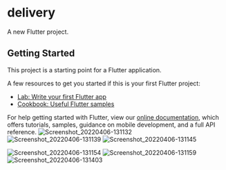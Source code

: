 # delivery

A new Flutter project.

## Getting Started

This project is a starting point for a Flutter application.

A few resources to get you started if this is your first Flutter project:

- [Lab: Write your first Flutter app](https://flutter.dev/docs/get-started/codelab)
- [Cookbook: Useful Flutter samples](https://flutter.dev/docs/cookbook)

For help getting started with Flutter, view our
[online documentation](https://flutter.dev/docs), which offers tutorials,
samples, guidance on mobile development, and a full API reference.
![Screenshot_20220406-131132](https://user-images.githubusercontent.com/86559623/162197835-06eb3664-63df-4164-aa50-3ac373f9be31.png)
![Screenshot_20220406-131139](https://user-images.githubusercontent.com/86559623/162197880-5d0109ad-649d-49fc-82cb-4dbda073408e.png)
![Screenshot_20220406-131145](https://user-images.githubusercontent.com/86559623/162197896-589249d2-5338-41c1-bd6f-f3f5ce4514a5.png)

![Screenshot_20220406-131154](https://user-images.githubusercontent.com/86559623/162197953-d2d31d96-d1c5-4fd8-b175-f71083b506d8.png)
![Screenshot_20220406-131159](https://user-images.githubusercontent.com/86559623/162197970-345c3e95-f5f3-44f1-87fd-d55a65518e03.png)
![Screenshot_20220406-131403](https://user-images.githubusercontent.com/86559623/162198005-d8760f1d-ed02-45e4-a000-9246cbfd6186.png)

